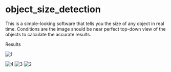 # object_size_detection
This is a simple-looking software that tells you the size of any object in real time.
Conditions are the image should be near perfect top-down view of the objects to calculate the accurate results.

Results

![1](https://user-images.githubusercontent.com/90924296/166912445-8040a20d-4137-4cf4-8a0d-707412d0da2d.png)

![4](https://user-images.githubusercontent.com/90924296/166912464-37c4193c-a645-44b3-8659-2dd124c66730.png)
![3](https://user-images.githubusercontent.com/90924296/166912573-ebe3648b-7896-4a01-9cb3-75b59e73dc45.png)
![2](https://user-images.githubusercontent.com/90924296/166912604-7dd58474-f3b4-4af4-a243-e5cdbb88cbb9.png)

